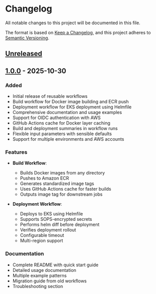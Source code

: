 # Changelog

All notable changes to this project will be documented in this file.

The format is based on [Keep a Changelog](https://keepachangelog.com/en/1.0.0/),
and this project adheres to [Semantic Versioning](https://semver.org/spec/v2.0.0.html).

## [Unreleased]

## [1.0.0] - 2025-10-30

### Added
- Initial release of reusable workflows
- Build workflow for Docker image building and ECR push
- Deployment workflow for EKS deployment using Helmfile
- Comprehensive documentation and usage examples
- Support for OIDC authentication with AWS
- GitHub Actions cache for Docker layer caching
- Build and deployment summaries in workflow runs
- Flexible input parameters with sensible defaults
- Support for multiple environments and AWS accounts

### Features
- **Build Workflow**:
  - Builds Docker images from any directory
  - Pushes to Amazon ECR
  - Generates standardized image tags
  - Uses GitHub Actions cache for faster builds
  - Outputs image tag for downstream jobs

- **Deployment Workflow**:
  - Deploys to EKS using Helmfile
  - Supports SOPS-encrypted secrets
  - Performs helm diff before deployment
  - Verifies deployment rollout
  - Configurable timeout
  - Multi-region support

### Documentation
- Complete README with quick start guide
- Detailed usage documentation
- Multiple example patterns
- Migration guide from old workflows
- Troubleshooting section

[Unreleased]: https://github.com/wearevolt/devops-workflows/compare/v1.0.0...HEAD
[1.0.0]: https://github.com/wearevolt/devops-workflows/releases/tag/v1.0.0

